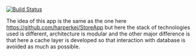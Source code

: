 [![Build Status](https://travis-ci.org/harperkej/store-app-ee.svg?branch=master)](https://travis-ci.org/harperkej/store-app-ee)

The idea of this app is the same as the one here https://github.com/harperkej/StoreApp but here the stack of technologies used is different, architecture is modular and the other major difference is that here a cache layer is developed so that interaction with database is avoided as much as possible.
